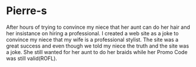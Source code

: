 # Pierre-s

After hours of trying to convince my niece that her aunt can do her hair and her insistance on hiring a professional.
I created a web site as a joke to convince my niece that my wife is a professional stylist.
The site was a great success and even though we told my niece the truth and the site was a joke. She still wanted for her aunt to do her braids while her Promo Code was still valid(ROFL).
